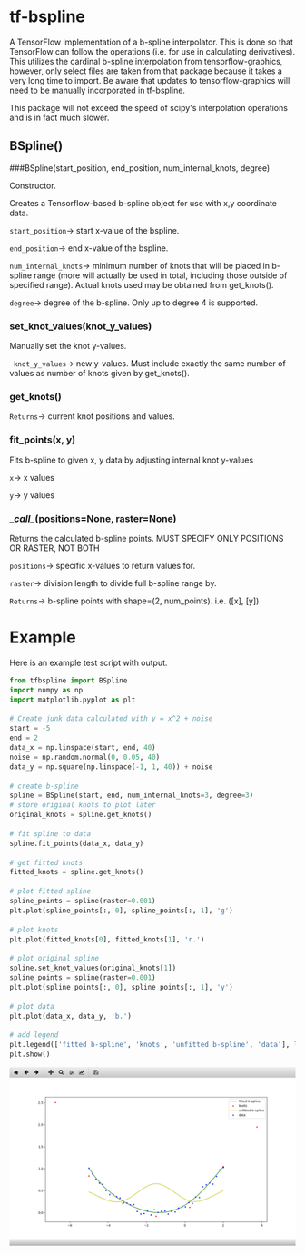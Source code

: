 # tf-bspline
A TensorFlow implementation of a b-spline interpolator. This is done so that TensorFlow can
follow the operations (i.e. for use in calculating derivatives). This utilizes the 
cardinal b-spline interpolation from tensorflow-graphics, however, only select files
are taken from that package because it takes a very long time to import. Be aware that updates to 
tensorflow-graphics will need to be manually incorporated in tf-bspline.

This package will not exceed the speed of scipy's interpolation operations and is in fact
much slower.
## BSpline()
###BSpline(start_position, end_position, num_internal_knots, degree)

Constructor.

Creates a Tensorflow-based b-spline object for use with x,y coordinate data.

```start_position```-> start x-value of the bspline.

```end_position```-> end x-value of the bspline.

```num_internal_knots```-> minimum number of knots that will be placed in b-spline range (more will actually be
                           used in total, including those outside of specified range). Actual knots used may be
                           obtained from get_knots().
                           
```degree```-> degree of the b-spline. Only up to degree 4 is supported.

### set_knot_values(knot_y_values)

Manually set the knot y-values.

``` knot_y_values```-> new y-values. Must include exactly the same number of values as number of knots
                       given by get_knots().

### get_knots()

```Returns```-> current knot positions and values.

### fit_points(x, y)

Fits b-spline to given x, y data by adjusting internal knot y-values

```x```-> x values

```y```-> y values

### \__call\__(positions=None, raster=None)

Returns the calculated b-spline points. MUST SPECIFY ONLY POSITIONS OR RASTER, NOT BOTH

```positions```-> specific x-values to return values for.

```raster```-> division length to divide full b-spline range by.

```Returns```-> b-spline points with shape=(2, num_points).
 i.e. (\[x], \[y])

# Example
Here is an example test script with output.
```python
from tfbspline import BSpline
import numpy as np
import matplotlib.pyplot as plt

# Create junk data calculated with y = x^2 + noise
start = -5
end = 2
data_x = np.linspace(start, end, 40)
noise = np.random.normal(0, 0.05, 40)
data_y = np.square(np.linspace(-1, 1, 40)) + noise

# create b-spline
spline = BSpline(start, end, num_internal_knots=3, degree=3)
# store original knots to plot later
original_knots = spline.get_knots()

# fit spline to data
spline.fit_points(data_x, data_y)

# get fitted knots
fitted_knots = spline.get_knots()

# plot fitted spline
spline_points = spline(raster=0.001)
plt.plot(spline_points[:, 0], spline_points[:, 1], 'g')

# plot knots
plt.plot(fitted_knots[0], fitted_knots[1], 'r.')

# plot original spline
spline.set_knot_values(original_knots[1])
spline_points = spline(raster=0.001)
plt.plot(spline_points[:, 0], spline_points[:, 1], 'y')

# plot data
plt.plot(data_x, data_y, 'b.')

# add legend
plt.legend(['fitted b-spline', 'knots', 'unfitted b-spline', 'data'], loc='best')
plt.show()
```
<p align="center">
  <img src="misc/example.png">
</p>

